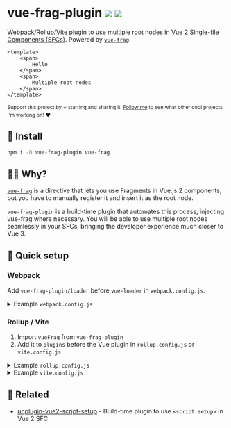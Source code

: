 # vue-frag-plugin <a href="https://npm.im/vue-frag-plugin"><img src="https://badgen.net/npm/v/vue-frag-plugin"></a> <!--<a href="https://npm.im/vue-frag-plugin"><img src="https://badgen.net/npm/dm/vue-frag-plugin"></a> --><a href="https://packagephobia.now.sh/result?p=vue-frag-plugin"><img src="https://packagephobia.now.sh/badge?p=vue-frag-plugin"></a>

Webpack/Rollup/Vite plugin to use multiple root nodes in Vue 2 [Single-file Components (SFCs)](https://vuejs.org/v2/guide/single-file-components.html). Powered by [`vue-frag`](https://github.com/privatenumber/vue-frag).


```vue
<template>
    <span>
        Hello
    </span>
    <span>
        Multiple root nodes
    </span>
</template>
```

<sub>Support this project by ⭐️ starring and sharing it. [Follow me](https://github.com/privatenumber) to see what other cool projects I'm working on! ❤️</sub>

## 🚀 Install
```sh
npm i -D vue-frag-plugin vue-frag
```

## 🙋‍♂️ Why?
[`vue-frag`](https://github.com/privatenumber/vue-frag) is a directive that lets you use Fragments in Vue.js 2 components, but you have to manually register it and insert it as the root node.

`vue-frag-plugin` is a build-time plugin that automates this process, injecting vue-frag where necessary. You will be able to use multiple root nodes seamlessly in your SFCs, bringing the developer experience much closer to Vue 3.

## 🚦 Quick setup

### Webpack
Add `vue-frag-plugin/loader` before `vue-loader` in `webpack.config.js`.

<details>
  <summary>Example <code>webpack.config.js</code></summary>
  <br>

```diff
   module.exports = {
     ...,

     module: {
       rules: [
         ...,

         // Update the vue-loader rule to insert `vue-frag-plugin/loader` before it
         {
           test: /\.vue$/,
-          loader: 'vue-loader',
+          use: [
+            'vue-loader',
+            'vue-frag-plugin/loader'
+          ]
         }
       ]
     }
   }
```
</details>


### Rollup / Vite
1. Import `vueFrag` from `vue-frag-plugin`
2. Add it to `plugins` before the Vue plugin in `rollup.config.js` or `vite.config.js`

<details>
  <summary>Example <code>rollup.config.js</code></summary>
  <br>

```diff
  import { definePlugin } from 'rollup
  import vue from 'rollup-plugin-vue'
+ import { vueFrag } from 'vue-frag-plugin'

 export default definePlugin({
   ...,

   plugins: [
+    vueFrag(), // Important this goes before `vue()`
     vue()
   ],

   ...
 })
```
</details>

<details>
  <summary>Example <code>vite.config.js</code></summary>
  <br>

```diff
  import { definePlugin } from 'vite'
  import { createVuePlugin } from 'vite-plugin-vue2'
+ import { vueFrag } from 'vue-frag-plugin'

 export default definePlugin({
   ...,

   plugins: [
+    vueFrag(), // Important this goes before `createVuePlugin()`
     createVuePlugin()
   ],

   ...
 })
```
</details>

## 💞 Related
- [unplugin-vue2-script-setup](https://github.com/antfu/unplugin-vue2-script-setup) - Build-time plugin to use `<script setup>` in Vue 2 SFC
